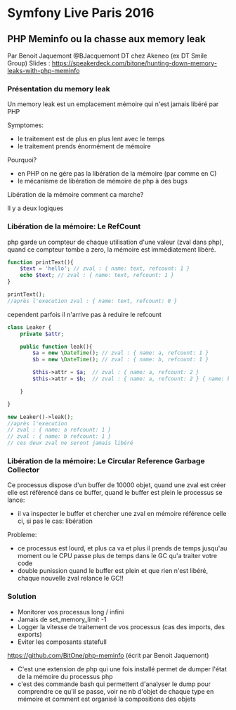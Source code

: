# Symfony Live Paris 2016

## PHP Meminfo ou la chasse aux memory leak
Par Benoit Jaquemont @BJacquemont DT chez Akeneo (ex DT Smile Group)
Slides : https://speakerdeck.com/bitone/hunting-down-memory-leaks-with-php-meminfo

### Présentation du memory leak

Un memory leak est un emplacement mémoire qui n'est jamais libéré par PHP

Symptomes:
  * le traitement est de plus en plus lent avec le temps
  * le traitement prends énormément de mémoire

Pourquoi?
  * en PHP on ne gére pas la libération de la mémoire (par comme en C)
  * le mécanisme de libération de mémoire de php à des bugs


Libération de la mémoire comment ca marche?

Il y a deux logiques

###  Libération de la mémoire: Le RefCount
php garde un compteur de chaque utilisation d'une valeur (zval dans php), quand ce compteur tombe a zero, la mémoire est immédiatement libéré.

```php
function printText(){
    $text = 'hello'; // zval : { name: text, refcount: 1 }
    echo $text; // zval : { name: text, refcount: 1 }
}

printText();
//après l'execution zval : { name: text, refcount: 0 }
```

cependent parfois il n'arrive pas à reduire le refcount

```php
class Leaker {
    private $attr;

    public function leak(){
        $a = new \DateTime(); // zval : { name: a, refcount: 1 }
        $b = new \DateTime(); // zval : { name: b, refcount: 1 }

        $this->attr = $a;  // zval : { name: a, refcount: 2 }
        $this->attr = $b;  // zval : { name: a, refcount: 2 } { name: b, refcount: 2 } php n'a pas détecté la réaffectation

    }

}

new Leaker()->leak();
//après l'execution
// zval : { name: a refcount: 1 }
// zval : { name: b refcount: 1 }
// ces deux zval ne seront jamais libéré
```

### Libération de la mémoire: Le Circular Reference Garbage Collector

Ce processus dispose d'un buffer de 10000 objet, quand une zval est créer elle est
référencé dans ce buffer, quand le buffer est plein le processus se lance:
  * il va inspecter le buffer et chercher une zval en mémoire référence celle ci, si pas le cas: libération

Probleme:
  * ce processus est lourd, et plus ca va et plus il prends de temps jusqu'au moment ou le CPU passe plus de temps dans le GC qu'a traiter votre code
  * double punission quand le buffer est plein et que rien n'est libéré, chaque nouvelle zval relance le GC!!

### Solution
  * Monitorer vos processus long / infini
  * Jamais de set_memory_limit -1
  * Logger la vitesse de traitement de vos processus (cas des imports, des exports)
  * Eviter les composants statefull

https://github.com/BitOne/php-meminfo (écrit par Benoit Jaquemont)

  * C'est une extension de php qui une fois installé permet de dumper l'état de la mémoire du processus php
  * c'est des commande bash qui permettent d'analyser le dump pour comprendre ce qu'il se passe, voir ne nb d'objet de chaque type en mémoire et comment est organisé la compositions des objets

